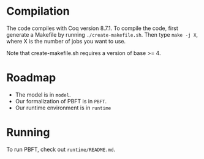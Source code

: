 Compilation
===========

The code compiles with Coq version 8.7.1.  To compile the code, first
generate a Makefile by running `./create-makefile.sh`.  Then type
`make -j X`, where X is the number of jobs you want to use.

Note that create-makefile.sh requires a version of base >= 4.



Roadmap
=======

- The model is in `model`.
- Our formalization of PBFT is in `PBFT`.
- Our runtime environment is in `runtime`



Running
=======

To run PBFT, check out `runtime/README.md`.
